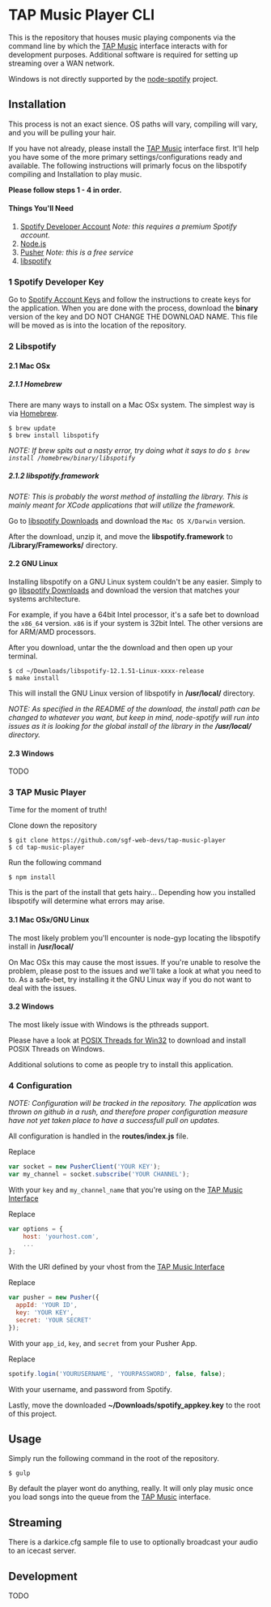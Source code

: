# TAP Music Player CLI

This is the repository that houses music playing components via the command line by which the [TAP Music](https://github.com/sgf-web-devs/tap-music) interface interacts with for development purposes. Additional software is required for setting up streaming over a WAN network.

Windows is not directly supported by the [node-spotify](http://www.node-spotify.com/) project.

## Installation

This process is not an exact sience. OS paths will vary, compiling will vary, and you will be pulling your hair.

If you have not already, please install the [TAP Music](https://github.com/sgf-web-devs/tap-music-player) interface first. It'll help you have some of the more primary settings/configurations ready and available. The following instructions will primarly focus on the libspotify compiling and Installation to play music.

**Please follow steps 1 - 4 in order.**

#### Things You'll Need

1. [Spotify Developer Account](https://developer.spotify.com/) *Note: this requires a premium Spotify account.*
2. [Node.js](http://nodejs.org/download/)
3. [Pusher](https://pusher.com/) *Note: this is a free service*
4. [libspotify](https://developer.spotify.com/technologies/libspotify/)

### 1 Spotify Developer Key

Go to [Spotify Account Keys](https://devaccount.spotify.com/my-account/keys/) and follow the instructions to create keys for the application. When you are done with the process, download the **binary** version of the key and DO NOT CHANGE THE DOWNLOAD NAME. This file will be moved as is into the location of the repository.

### 2 Libspotify

#### 2.1 Mac OSx

##### 2.1.1 Homebrew

There are many ways to install on a Mac OSx system. The simplest way is via [Homebrew](http://brew.sh/). 

```
$ brew update
$ brew install libspotify
```

*NOTE: If brew spits out a nasty error, try doing what it says to do `$ brew install /homebrew/binary/libspotify`*

##### 2.1.2 libspotify.framework

*NOTE: This is probably the worst method of installing the library. This is mainly meant for XCode applications that will utilize the framework.*

Go to [libspotify Downloads](https://developer.spotify.com/technologies/libspotify/#download) and download the `Mac OS X/Darwin` version.

After the download, unzip it, and move the **libspotify.framework** to **/Library/Frameworks/** directory.


#### 2.2 GNU Linux

Installing libspotify on a GNU Linux system couldn't be any easier. Simply to go [libspotify Downloads](https://developer.spotify.com/technologies/libspotify/#download) and download the version that matches your systems architecture. 

For example, if you have a 64bit Intel processor, it's a safe bet to download the `x86_64` version. `x86` is if your system is 32bit Intel. The other versions are for ARM/AMD processors.

After you download, untar the the download and then open up your terminal.

```
$ cd ~/Downloads/libspotify-12.1.51-Linux-xxxx-release
$ make install
```

This will install the GNU Linux version of libspotify in **/usr/local/** directory.

*NOTE: As specified in the README of the download, the install path can be changed to whatever you want, but keep in mind, node-spotify will run into issues as it is looking for the global install of the library in the **/usr/local/** directory.*

#### 2.3 Windows

TODO

### 3 TAP Music Player

Time for the moment of truth! 

Clone down the repository
```
$ git clone https://github.com/sgf-web-devs/tap-music-player
$ cd tap-music-player
```

Run the following command
```
$ npm install
```

This is the part of the install that gets hairy... Depending how you installed libspotify will determine what errors may arise. 

#### 3.1 Mac OSx/GNU Linux

The most likely problem you'll encounter is node-gyp locating the libspotify install in **/usr/local/** 

On Mac OSx this may cause the most issues. If you're unable to resolve the problem, please post to the issues and we'll take a look at what you need to to. As a safe-bet, try installing it the GNU Linux way if you do not want to deal with the issues.

#### 3.2 Windows

The most likely issue with Windows is the pthreads support.

Please have a look at [POSIX Threads for Win32](https://www.sourceware.org/pthreads-win32/) to download and install POSIX Threads on Windows.

Additional solutions to come as people try to install this application.

### 4 Configuration

*NOTE: Configuration will be tracked in the repository. The application was thrown on github in a rush, and therefore proper configuration measure have not yet taken place to have a successfull pull on updates.*

All configuration is handled in the **routes/index.js** file.

Replace
```javascript
var socket = new PusherClient('YOUR KEY');
var my_channel = socket.subscribe('YOUR CHANNEL');
```

With your `key` and `my_channel_name` that you're using on the [TAP Music Interface](https://github.com/sgf-web-devs/tap-music)

Replace
```javascript
var options = {
	host: 'yourhost.com',
    ...
};
```

With the URI defined by your vhost from the [TAP Music Interface](https://github.com/sgf-web-devs/tap-music)

Replace
```javascript
var pusher = new Pusher({
  appId: 'YOUR ID',
  key: 'YOUR KEY',
  secret: 'YOUR SECRET'
});
```

With your `app_id`, `key`, and `secret` from your Pusher App.

Replace 
```javascript
spotify.login('YOURUSERNAME', 'YOURPASSWORD', false, false);
```

With your username, and password from Spotify.

Lastly, move the downloaded **~/Downloads/spotify_appkey.key** to the root of this project.


## Usage
Simply run the following command in the root of the repository.
```
$ gulp
```

By default the player wont do anything, really. It will only play music once you load songs into the queue from the [TAP Music](https://github.com/sgf-web-devs/tap-music-player) interface.

## Streaming
There is a darkice.cfg sample file to use to optionally broadcast your audio to an icecast server.

## Development
TODO

